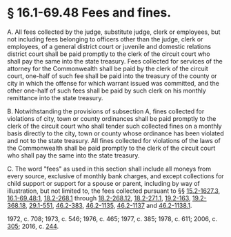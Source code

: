 # § 16.1-69.48 Fees and fines.

<p>A. All fees collected by the judge, substitute judge, clerk or employees, but not including fees belonging to officers other than the judge, clerk or employees, of a general district court or juvenile and domestic relations district court shall be paid promptly to the clerk of the circuit court who shall pay the same into the state treasury. Fees collected for services of the attorney for the Commonwealth shall be paid by the clerk of the circuit court, one-half of such fee shall be paid into the treasury of the county or city in which the offense for which warrant issued was committed, and the other one-half of such fees shall be paid by such clerk on his monthly remittance into the state treasury.</p><p>B. Notwithstanding the provisions of subsection A, fines collected for violations of city, town or county ordinances shall be paid promptly to the clerk of the circuit court who shall tender such collected fines on a monthly basis directly to the city, town or county whose ordinance has been violated and not to the state treasury. All fines collected for violations of the laws of the Commonwealth shall be paid promptly to the clerk of the circuit court who shall pay the same into the state treasury.</p><p>C. The word "fees" as used in this section shall include all moneys from every source, exclusive of monthly bank charges, and except collections for child support or support for a spouse or parent, including by way of illustration, but not limited to, the fees collected pursuant to §§ <a href='http://law.lis.virginia.gov/vacode/15.2-1627.3/'>15.2-1627.3</a>, <a href='http://law.lis.virginia.gov/vacode/16.1-69.48:1/'>16.1-69.48:1</a>, <a href='http://law.lis.virginia.gov/vacode/18.2-268.1/'>18.2-268.1</a> through <a href='http://law.lis.virginia.gov/vacode/18.2-268.12/'>18.2-268.12</a>, <a href='http://law.lis.virginia.gov/vacode/18.2-271.1/'>18.2-271.1</a>, <a href='http://law.lis.virginia.gov/vacode/19.2-163/'>19.2-163</a>, <a href='http://law.lis.virginia.gov/vacode/19.2-368.18/'>19.2-368.18</a>, <a href='http://law.lis.virginia.gov/vacode/29.1-551/'>29.1-551</a>, <a href='http://law.lis.virginia.gov/vacode/46.2-383/'>46.2-383</a>, <a href='http://law.lis.virginia.gov/vacode/46.2-1135/'>46.2-1135</a>, <a href='http://law.lis.virginia.gov/vacode/46.2-1137/'>46.2-1137</a> and <a href='http://law.lis.virginia.gov/vacode/46.2-1138.1/'>46.2-1138.1</a>.</p><p>1972, c. 708; 1973, c. 546; 1976, c. 465; 1977, c. 385; 1978, c. 611; 2006, c. <a href='http://lis.virginia.gov/cgi-bin/legp604.exe?061+ful+CHAP0305'>305</a>; 2016, c. <a href='http://lis.virginia.gov/cgi-bin/legp604.exe?161+ful+CHAP0244'>244</a>.</p>